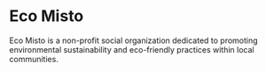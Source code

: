 # Eco Misto
Eco Misto is a non-profit social organization dedicated to promoting environmental sustainability and eco-friendly practices within local communities.
